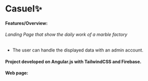 # Casuel✨
#### Features/Overview:
###### Landing Page that show the daily work of a marble factory
- The user can handle the displayed data with an admin account.

#### Project developed on Angular.js with TailwindCSS and Firebase.

#### Web page: 
